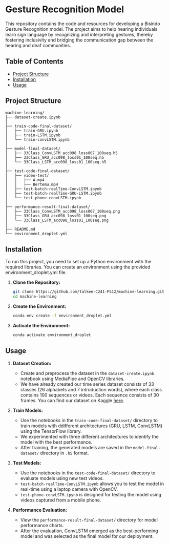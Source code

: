 # Gesture Recognition Model

This repository contains the code and resources for developing a Bisindo Gesture Recognition model. The project aims to help hearing individuals learn sign language by recognizing and interpreting gestures, thereby fostering inclusivity and bridging the communication gap between the hearing and deaf communities.

## Table of Contents
- [Project Structure](#project-structure)
- [Installation](#installation)
- [Usage](#usage)

## Project Structure

```
machine-learning/
├── dataset-create.ipynb
│ 
├── train-code-final-dataset/
│   ├── train-GRU.ipynb
│   ├── train-LSTM.ipynb
│   └── train-convLSTM.ipynb
│ 
├── model-final-dataset/
│   ├── 33Class_ConvLSTM_acc098_loss007_100seq.h5
│   ├── 33Class_GRU_acc098_loss01_100seq.h5
│   └── 33Class_LSTM_acc098_loss01_100seq.h5
│
├── test-code-final-dataset/
│   ├── video-test/
│   │   ├── A.mp4
│   │   ├── Bertemu.mp4
│   ├── test-batch-realTime-ConvLSTM.ipynb
│   ├── test-batch-realTime-GRU-LSTM.ipynb
│   └── test-phone-convLSTM.ipynb
│ 
├── performance-result-final-dataset/
│   ├── 33Class_ConvLSTM_acc098_loss007_100seq.png
│   ├── 33Class_GRU_acc098_loss01_100seq.png
│   └── 33Class_LSTM_acc098_loss01_100seq.png
│
├── README.md
└── environment_droplet.yml
```

## Installation
To run this project, you need to set up a Python environment with the required libraries. You can create an environment using the provided environment_droplet.yml file.

1. **Clone the Repository:**
   ```bash
   git clone https://github.com/talkee-C241-PS12/machine-learning.git
   cd machine-learning
   ```

2. **Create the Environment:**
   ```bash
   conda env create -f environment_droplet.yml
   ```

3. **Activate the Environment:**
   ```bash
   conda activate environment_droplet
   ```

## Usage

1. **Dataset Creation:**
   - Create and preprocess the dataset in the `dataset-create.ipynb` notebook using MediaPipe and OpenCV libraries.
   - We have already created our time series dataset consists of 33 classes (26 alphabets and 7 introduction words), where each class contains 100 sequences or videos. Each sequence consists of 30 frames. You can find our dataset on Kaggle [here](https://www.kaggle.com/datasets/niputukarismadewi/talkee-bisindo-sign-language-dataset).

2. **Train Models:**
   - Use the notebooks in the `train-code-final-dataset/` directory to train models with ddifferent architectures (GRU, LSTM, ConvLSTM) using the TensorFlow library.
   - We experimented with three different architectures to identify the model with the best performance.
   - After training, the generated models are saved in the `model-final-dataset/` directory in `.h5` format.

3. **Test Models:**
   - Use the notebooks in the `test-code-final-dataset/` directory to evaluate models using new test videos.
   - `test-batch-realTime-ConvLSTM.ipynb` allows you to test the model in real-time using a laptop camera with OpenCV.
   - `test-phone-convLSTM.ipynb` is designed for testing the model using videos captured from a mobile phone.

4. **Performance Evaluation:**
   - View the `performance-result-final-dataset/` directory for model performance charts.
   - After the evaluation, ConvLSTM emerged as the best-performing model and was selected as the final model for our deployment.

